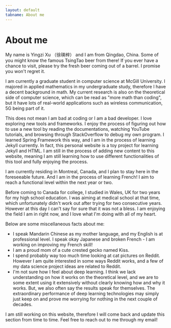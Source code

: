 ```yaml
---
layout: default
tabname: About me
---
```

# About me

My name is Yingzi Xu （徐瑛梓） and I am from Qingdao, China. Some of you might know the famous TsingTao beer from there! If you ever have a chance to visit, please try the fresh beer coming out of a barrel. I promise you won't regret it. 

I am currently a graduate student in computer science at McGill University. I majored in applied mathematics in my undergraduate study, therefore I have a decent background in math. My current research is also on the theoretical side of computer science, which can be read as "more math than coding", but it have lots of real-world applications such as wireless communication, 5G being part of it. 

This does not mean I am bad at coding or I am a bad developer. I love exploring new tools and frameworks. I enjoy the process of figuring out how to use a new tool by reading the documentations, watching YouTube tutorials, and browsing through StackOverflow to debug my own program. I learned Spring Framework this way, and I am in the process of learning Jekyll currently. In fact, this personal website is a toy project for learning Jekyll and HTML. I am still in the process of adding new content to this website, meaning I am still learning how to use different functionalities of this tool and fully enjoying the process. 

I am currently residing in Montreal, Canada, and I plan to stay here in the foreseeable future. And I am in the process of learning French! I aim to reach a functional level within the next year or two. 

Before coming to Canada for college, I studied in Wales, UK for two years for my high school education. I was aiming at medical school at that time, which unfortunately didn't work out after trying for two consecutive years. However at this day I can't say for sure that it was not a bless. I am enjoying the field I am in right now, and I love what I'm doing with all of my heart. 

Below are some miscellaneous facts about me:

-  I speak Mandarin Chinese as my mother language, and my English is at professional level. I speak okay Japanese and broken French - I am working on improving my French skill!
- I am a proud mom of a cute crested gecko named Kiss.
- I spend probably way too much time looking at cat pictures on Reddit. However I am quite interested in some ways Reddit works, and a few of my data science project ideas are related to Reddit. 
- I'm not sure how I feel about deep learning. I think we lack understanding on how it works on the theoretical level, and we are to some extent using it extensively without clearly knowing how and why it works. But, we also often say the results speak for themselves. The extraordinary performance of deep learning technologies may simply just keep on and prove me worrying for nothing in the next couple of decades. 

I am still working on this website, therefore I will come back and update this section from time to time. Feel free to reach out to me through my email! 
